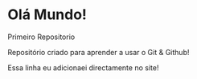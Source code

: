 # Olá Mundo!
 Primeiro Repositorio

Repositório criado para aprender a usar o Git & Github!

Essa linha eu adicionaei directamente no site!
